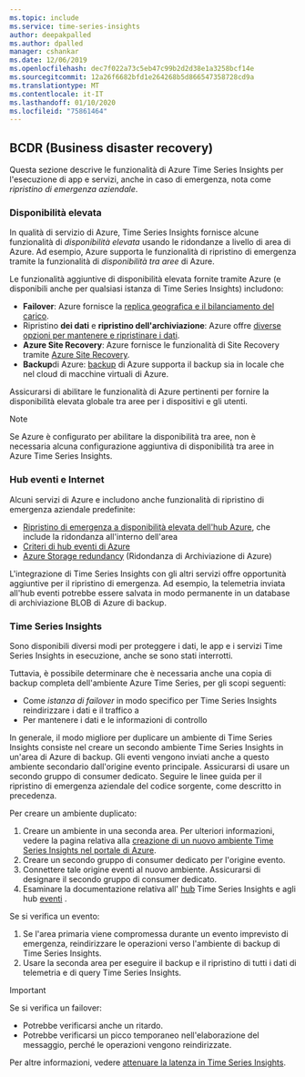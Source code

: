 ```yaml
---
ms.topic: include
ms.service: time-series-insights
author: deepakpalled
ms.author: dpalled
manager: cshankar
ms.date: 12/06/2019
ms.openlocfilehash: dec7f022a73c5eb47c99b2d2d38e1a3258bcf14e
ms.sourcegitcommit: 12a26f6682bfd1e264268b5d866547358728cd9a
ms.translationtype: MT
ms.contentlocale: it-IT
ms.lasthandoff: 01/10/2020
ms.locfileid: "75861464"
---
```

## <a name="business-disaster-recovery"></a>BCDR (Business disaster recovery)

Questa sezione descrive le funzionalità di Azure Time Series Insights per l'esecuzione di app e servizi, anche in caso di emergenza, nota come *ripristino di emergenza aziendale*.

### <a name="high-availability"></a>Disponibilità elevata

In qualità di servizio di Azure, Time Series Insights fornisce alcune funzionalità di *disponibilità elevata* usando le ridondanze a livello di area di Azure. Ad esempio, Azure supporta le funzionalità di ripristino di emergenza tramite la funzionalità di *disponibilità tra aree* di Azure.

Le funzionalità aggiuntive di disponibilità elevata fornite tramite Azure (e disponibili anche per qualsiasi istanza di Time Series Insights) includono:

- **Failover**: Azure fornisce la [replica geografica e il bilanciamento del carico](https://docs.microsoft.com/azure/architecture/resiliency/recovery-loss-azure-region).
- Ripristino **dei dati** e **ripristino dell'archiviazione**: Azure offre [diverse opzioni per mantenere e ripristinare i dati](https://docs.microsoft.com/azure/architecture/resiliency/recovery-data-corruption).
- **Azure Site Recovery**: Azure fornisce le funzionalità di Site Recovery tramite [Azure Site Recovery](https://docs.microsoft.com/azure/site-recovery/).
- **Backup**di Azure: [backup](https://docs.microsoft.com/azure/backup/backup-architecture) di Azure supporta il backup sia in locale che nel cloud di macchine virtuali di Azure.

Assicurarsi di abilitare le funzionalità di Azure pertinenti per fornire la disponibilità elevata globale tra aree per i dispositivi e gli utenti.

> [!NOTE]
> Se Azure è configurato per abilitare la disponibilità tra aree, non è necessaria alcuna configurazione aggiuntiva di disponibilità tra aree in Azure Time Series Insights.

### <a name="iot-and-event-hubs"></a>Hub eventi e Internet

Alcuni servizi di Azure e includono anche funzionalità di ripristino di emergenza aziendale predefinite:

- [Ripristino di emergenza a disponibilità elevata dell'hub Azure](https://docs.microsoft.com/azure/iot-hub/iot-hub-ha-dr), che include la ridondanza all'interno dell'area
- [Criteri di hub eventi di Azure](https://docs.microsoft.com/azure/event-hubs/event-hubs-geo-dr)
- [Azure Storage redundancy](https://docs.microsoft.com/azure/storage/common/storage-redundancy) (Ridondanza di Archiviazione di Azure)

L'integrazione di Time Series Insights con gli altri servizi offre opportunità aggiuntive per il ripristino di emergenza. Ad esempio, la telemetria inviata all'hub eventi potrebbe essere salvata in modo permanente in un database di archiviazione BLOB di Azure di backup.

### <a name="time-series-insights"></a>Time Series Insights

Sono disponibili diversi modi per proteggere i dati, le app e i servizi Time Series Insights in esecuzione, anche se sono stati interrotti. 

Tuttavia, è possibile determinare che è necessaria anche una copia di backup completa dell'ambiente Azure Time Series, per gli scopi seguenti:

- Come *istanza di failover* in modo specifico per Time Series Insights reindirizzare i dati e il traffico a
- Per mantenere i dati e le informazioni di controllo

In generale, il modo migliore per duplicare un ambiente di Time Series Insights consiste nel creare un secondo ambiente Time Series Insights in un'area di Azure di backup. Gli eventi vengono inviati anche a questo ambiente secondario dall'origine evento principale. Assicurarsi di usare un secondo gruppo di consumer dedicato. Seguire le linee guida per il ripristino di emergenza aziendale del codice sorgente, come descritto in precedenza.

Per creare un ambiente duplicato:

1. Creare un ambiente in una seconda area. Per ulteriori informazioni, vedere la pagina relativa alla [creazione di un nuovo ambiente Time Series Insights nel portale di Azure](https://docs.microsoft.com/azure/time-series-insights/time-series-insights-get-started).
1. Creare un secondo gruppo di consumer dedicato per l'origine evento.
1. Connettere tale origine eventi al nuovo ambiente. Assicurarsi di designare il secondo gruppo di consumer dedicato.
1. Esaminare la documentazione relativa all' [hub](https://docs.microsoft.com/azure/time-series-insights/time-series-insights-how-to-add-an-event-source-iothub) Time Series Insights e agli hub [eventi](https://docs.microsoft.com/azure/time-series-insights/time-series-insights-data-access) .

Se si verifica un evento:

1. Se l'area primaria viene compromessa durante un evento imprevisto di emergenza, reindirizzare le operazioni verso l'ambiente di backup di Time Series Insights.
1. Usare la seconda area per eseguire il backup e il ripristino di tutti i dati di telemetria e di query Time Series Insights.

> [!IMPORTANT]
> Se si verifica un failover:
> 
> * Potrebbe verificarsi anche un ritardo.
> * Potrebbe verificarsi un picco temporaneo nell'elaborazione del messaggio, perché le operazioni vengono reindirizzate.
> 
> Per altre informazioni, vedere [attenuare la latenza in Time Series Insights](https://docs.microsoft.com/azure/time-series-insights/time-series-insights-environment-mitigate-latency).

